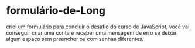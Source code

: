 # formulário-de-Long
criei um formulário para concluir o desafio do curso de JavaScript, você vai conseguir criar uma conta e receber
uma mensagem de erro se deixar algum espaço sem preencher ou com senhas diferentes.
